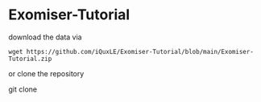 # Exomiser-Tutorial
download the data via
```
wget https://github.com/iQuxLE/Exomiser-Tutorial/blob/main/Exomiser-Tutorial.zip
```
or clone the repository

git clone 
